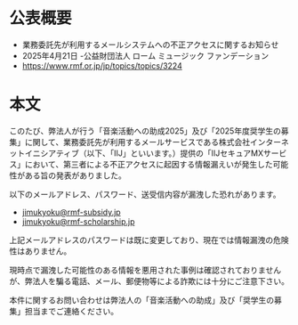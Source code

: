# 公表概要
- 業務委託先が利用するメールシステムへの不正アクセスに関するお知らせ
- 2025年4月21日
-公益財団法人 ローム ミュージック ファンデーション
- https://www.rmf.or.jp/jp/topics/topics/3224

# 本文
このたび、弊法人が行う「音楽活動への助成2025」及び「2025年度奨学生の募集」に関して、業務委託先が利用するメールサービスである株式会社インターネットイニシアティブ（以下、「IIJ」といいます。）提供の「IIJセキュアMXサービス」において、第三者による不正アクセスに起因する情報漏えいが発生した可能性がある旨の発表がありました。

以下のメールアドレス、パスワード、送受信内容が漏洩した恐れがあります。
- jimukyoku@rmf-subsidy.jp
- jimukyoku@rmf-scholarship.jp

上記メールアドレスのパスワードは既に変更しており、現在では情報漏洩の危険性はありません。

現時点で漏洩した可能性のある情報を悪用された事例は確認されておりませんが、弊法人を騙る電話、メール、郵便物等による詐欺には十分にご注意下さい。

 

本件に関するお問い合わせは弊法人の「音楽活動への助成」及び「奨学生の募集」担当までご連絡ください。
